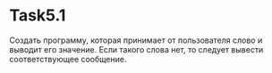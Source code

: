 # Task5.1
Создать программу, которая принимает от пользователя слово и выводит его значение. Если такого слова нет, то следует вывести соответствующее сообщение.
